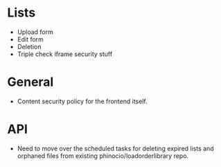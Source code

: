 # Lists

-   Upload form
-   Edit form
-   Deletion
-   Triple check iframe security stuff

# General

-   Content security policy for the frontend itself.

# API

-   Need to move over the scheduled tasks for deleting expired lists and orphaned files from existing phinocio/loadorderlibrary repo.
